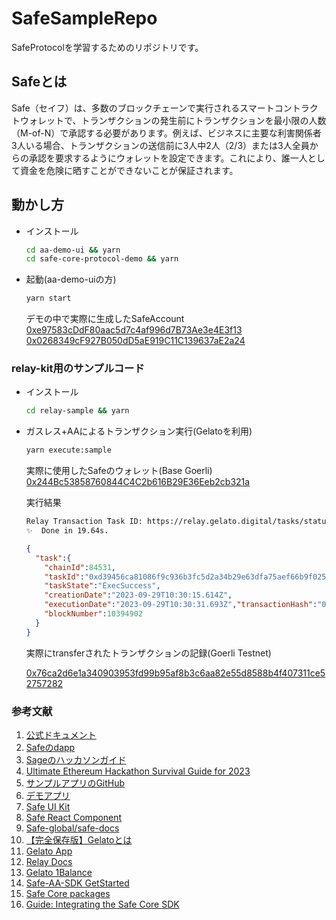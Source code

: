 # SafeSampleRepo
SafeProtocolを学習するためのリポジトリです。

## Safeとは

Safe（セイフ）は、多数のブロックチェーンで実行されるスマートコントラクトウォレットで、トランザクションの発生前にトランザクションを最小限の人数（M-of-N）で承認する必要があります。例えば、ビジネスに主要な利害関係者3人いる場合、トランザクションの送信前に3人中2人（2/3）または3人全員からの承認を要求するようにウォレットを設定できます。これにより、誰一人として資金を危険に晒すことができないことが保証されます。

## 動かし方

- インストール

  ```bash
  cd aa-demo-ui && yarn 
  cd safe-core-protocol-demo && yarn
  ```

- 起動(aa-demo-uiの方)

  ```bash
  yarn start
  ```

  デモの中で実際に生成したSafeAccount
  [0xe97583cDdF80aac5d7c4af996d7B73Ae3e4E3f13](https://mumbai.polygonscan.com/address/0xe97583cDdF80aac5d7c4af996d7B73Ae3e4E3f13)  
  [0x0268349cF927B050dD5aE919C11C139637aE2a24](https://mumbai.polygonscan.com/address/0x0268349cF927B050dD5aE919C11C139637aE2a24)

### relay-kit用のサンプルコード

- インストール

  ```bash
  cd relay-sample && yarn
  ```

- ガスレス+AAによるトランザクション実行(Gelatoを利用)

  ```bash
  yarn execute:sample
  ```

  実際に使用したSafeのウォレット(Base Goerli)  
  [0x244Bc53858760844C4C2b616B29E36Eeb2cb321a](https://goerli.basescan.org/address/0x244Bc53858760844C4C2b616B29E36Eeb2cb321a)
 
  実行結果

  ```bash
  Relay Transaction Task ID: https://relay.gelato.digital/tasks/status/0xd39456ca81086f9c936b3fc5d2a34b29e63dfa75aef66b9f0253aa7eec3089a3
  ✨  Done in 19.64s.
  ```

  ```json
  {
    "task":{
      "chainId":84531,
      "taskId":"0xd39456ca81086f9c936b3fc5d2a34b29e63dfa75aef66b9f0253aa7eec3089a3",
      "taskState":"ExecSuccess",
      "creationDate":"2023-09-29T10:30:15.614Z",
      "executionDate":"2023-09-29T10:30:31.693Z","transactionHash":"0x76ca2d6e1a340903953fd99b95af8b3c6aa82e55d8588b4f407311ce52757282",
      "blockNumber":10394902
    }
  }
  ```

  実際にtransferされたトランザクションの記録(Goerli Testnet)  

  [0x76ca2d6e1a340903953fd99b95af8b3c6aa82e55d8588b4f407311ce52757282](https://goerli.basescan.org/tx/0x76ca2d6e1a340903953fd99b95af8b3c6aa82e55d8588b4f407311ce52757282)

### 参考文献
1. [公式ドキュメント](https://docs.safe.global/safe-core-aa-sdk/safe-core-sdk)
2. [Safeのdapp](https://app.safe.global/welcome?utm_source=coinbase&utm_medium=web)
3. [Sageのハッカソンガイド](https://safe-global.notion.site/Safe-Hackathon-Success-Guide-26ccbd7263ab44808d8f00106f35c2d7)
4. [Ultimate Ethereum Hackathon Survival Guide for 2023](https://swissintech.medium.com/ultimate-ethereum-hackathon-survival-guide-for-2023-94b2b72e17c0)
5. [サンプルアプリのGitHub](https://github.com/safe-global/safe-apps-sdk/tree/main/guides/drain-safe-app)
6. [デモアプリ](https://5afe.github.io/safe-core-protocol-demo/)
7. [Safe UI Kit](https://components.safe.global/?path=/docs/utils-colors--colors-sample)
8. [Safe React Component](https://github.com/safe-global/safe-react-components)
9. [Safe-global/safe-docs](https://github.com/safe-global/safe-docs)
10. [【完全保存版】Gelatoとは](https://note.com/standenglish/n/nb7090f9ab249?magazine_key=m24ba6e70d9b1)
11. [Gelato App](https://relay.gelato.network/apps/create)
12. [Relay Docs](https://docs.safe.global/safe-core-aa-sdk/relay-kit/gelato)
13. [Gelato 1Balance](https://relay.gelato.network/balance)
14. [Safe-AA-SDK GetStarted](https://docs.safe.global/safe-core-aa-sdk/safe-apps/get-started)
15. [Safe Core packages](https://docs.safe.global/safe-core-aa-sdk/safe-apps/overview)
16. [Guide: Integrating the Safe Core SDK](https://github.com/safe-global/safe-core-sdk/blob/main/guides/integrating-the-safe-core-sdk.md#deploy-safe)
